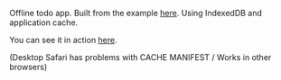 Offline todo app. Built from the example [here](http://www.smashingmagazine.com/2014/09/02/building-simple-cross-browser-offline-todo-list-indexeddb-websql/ "Smashing Mag"). Using IndexedDB and application cache.

You can see it in action [here](http://www.gbrassey.com/offline-todo).

(Desktop Safari has problems with CACHE MANIFEST / Works in other browsers)